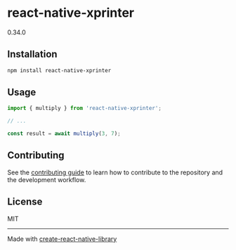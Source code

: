 # react-native-xprinter

0.34.0

## Installation

```sh
npm install react-native-xprinter
```

## Usage

```js
import { multiply } from 'react-native-xprinter';

// ...

const result = await multiply(3, 7);
```

## Contributing

See the [contributing guide](CONTRIBUTING.md) to learn how to contribute to the repository and the development workflow.

## License

MIT

---

Made with [create-react-native-library](https://github.com/callstack/react-native-builder-bob)
